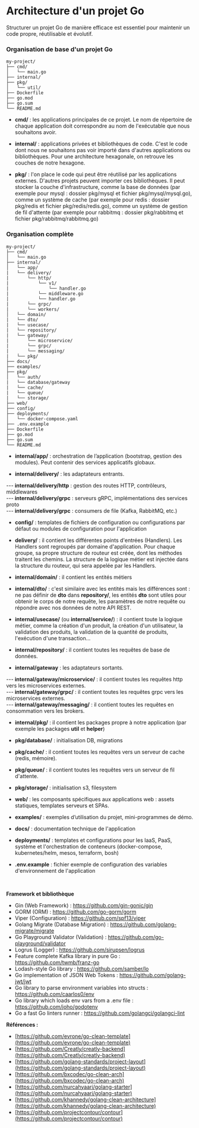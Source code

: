 # Architecture d'un projet Go

Structurer un projet Go de manière efficace est essentiel pour maintenir un code propre, réutilisable et évolutif.

### Organisation de base d'un projet Go

```
my-project/
├── cmd/
│   └── main.go
├── internal/
├── pkg/
│   └── util/
├── Dockerfile
├── go.mod
├── go.sum
└── README.md
```

- **cmd/** : les applications principales de ce projet. Le nom de répertoire de chaque application doit correspondre au nom de l'exécutable que nous souhaitons avoir.

- **internal/** : applications privées et bibliothèques de code. C'est le code dont nous ne souhaitons pas voir importé dans d'autres applications ou bibliothèques. Pour une architecture hexagonale, on retrouve les couches de notre hexagone.

- **pkg/** : l'on place le code qui peut être réutilisé par les applications externes. D'autres projets peuvent importer ces bibliothèques.
Il peut stocker la couche d'infrastructure, comme la base de données (par exemple pour mysql : dossier pkg/mysql et 
fichier pkg/mysql/mysql.go), comme un système de cache (par exemple pour redis : dossier pkg/redis et 
fichier pkg/redis/redis.go), comme un système de gestion de fil d'attente (par exemple pour rabbitmq : dossier pkg/rabbitmq 
et fichier pkg/rabbitmq/rabbitmq.go)

### Organisation complète

```
my-project/
├── cmd/
│   └── main.go
├── internal/
│   └── app/
|   └── delivery/
|       └── http/
|           └── v1/
|               └── handler.go
|           └── middleware.go
|           └── handler.go
|       └── grpc/
|       └── workers/
│   └── domain/
|   └── dto/
|   └── usecase/
|   └── repository/
|   └── gateway/
|       └── microservice/
|       └── grpc/
|       └── messaging/
|   └── pkg/
├── docs/
├── examples/
├── pkg/
│   └── auth/
|   └── database/gateway
|   └── cache/
|   └── queue/
|   └── storage/
├── web/
├── config/
├── deployments/
│   └── docker-compose.yaml
├── .env.example
├── Dockerfile
├── go.mod
├── go.sum
└── README.md
```

- **internal/app/** : orchestration de l’application (bootstrap, gestion des modules). Peut contenir des services applicatifs globaux.

- **internal/delivery/** : les adaptateurs entrants.

--- **internal/delivery/http** : gestion des routes HTTP, contrôleurs, middlewares <br>
--- **internal/delivery/grpc** : serveurs gRPC, implémentations des services proto <br>
--- **internal/delivery/grpc** : consumers de file (Kafka, RabbitMQ, etc.)

- **config/** : templates de fichiers de configuration ou configurations par défaut ou modules de configuration pour l'application

- **delivery/** : il contient les différentes points d'entrées (Handlers). Les Handlers sont regroupés par domaine d'application.
Pour chaque groupe, sa propre structure de routeur est créée, dont les méthodes traitent les chemins.
La structure de la logique métier est injectée dans la structure du routeur, qui sera appelée par les Handlers.

- **internal/domain/** : il contient les entités métiers

- **internal/dto/** : c'est similaire avec les entités mais les différences sont : ne pas définir de **dto** dans **repository/**, les entités **dto** sont utiles pour obtenir le corps de notre requête, les paramètres de notre requête ou répondre avec nos données de notre API REST.

- **internal/usecase/** (ou **internal/service/**) : il contient toute la logique métier, comme la création d'un produit, la création d'un utilisateur, la validation des produits, la validation de la quantité de produits, l'exécution d'une transaction...

- **internal/repository/** : il contient toutes les requêtes de base de données.

- **internal/gateway** : les adaptateurs sortants.

--- **internal/gateway/microservice/** : il contient toutes les requêtes http vers les microservices externes. <br>
--- **internal/gateway/grpc/** : il contient toutes les requêtes grpc vers les microservices externes. <br>
--- **internal/gateway/messaging/** : il contient toutes les requêtes en consommation vers les brokers.

- **internal/pkg/** : il contient les packages propre à notre application (par exemple les packages **util** et **helper**)

- **pkg/database/** : initialisation DB, migrations

- **pkg/cache/** : il contient toutes les requêtes vers un serveur de cache (redis, mémoire).

- **pkg/queue/** : il contient toutes les requêtes vers un serveur de fil d'attente.

- **pkg/storage/** : initialisation s3, filesystem

- **web/** : les composants spécifiques aux applications web : assets statiques, templates serveurs et SPAs.

- **examples/** : exemples d’utilisation du projet, mini-programmes de démo.

- **docs/** : documentation technique de l'application

- **deployments/** : templates et configurations pour les IaaS, PaaS, système et l'orchestration de conteneurs (docker-compose, kubernetes/helm, mesos, terraform, bosh)

- **.env.example** : fichier exemple de configuration des variables d'environnement de l'application

<br>

**Framework et bibliothèque**

- Gin (Web Framework) : https://github.com/gin-gonic/gin
- GORM (ORM) : https://github.com/go-gorm/gorm
- Viper (Configuration) : https://github.com/spf13/viper
- Golang Migrate (Database Migration) : https://github.com/golang-migrate/migrate
- Go Playground Validator (Validation) : https://github.com/go-playground/validator
- Logrus (Logger) : https://github.com/sirupsen/logrus
- Feature complete Kafka library in pure Go : https://github.com/twmb/franz-go
- Lodash-style Go library : https://github.com/samber/lo
- Go implementation of JSON Web Tokens : https://github.com/golang-jwt/jwt
- Go library to parse environment variables into structs : https://github.com/caarlos0/env
- Go library which loads env vars from a .env file : https://github.com/joho/godotenv
- Go a fast Go linters runner : https://github.com/golangci/golangci-lint

**Références :**

- [https://github.com/evrone/go-clean-template](https://github.com/evrone/go-clean-template)
- [https://github.com/Creatly/creatly-backend](https://github.com/Creatly/creatly-backend)
- [https://github.com/golang-standards/project-layout](https://github.com/golang-standards/project-layout)
- [https://github.com/bxcodec/go-clean-arch](https://github.com/bxcodec/go-clean-arch)
- [https://github.com/nurcahyaari/golang-starter](https://github.com/nurcahyaari/golang-starter)
- [https://github.com/khannedy/golang-clean-architecture](https://github.com/khannedy/golang-clean-architecture)
- [https://github.com/projectcontour/contour](https://github.com/projectcontour/contour)